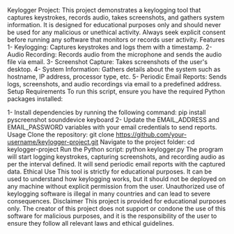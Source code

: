 Keylogger Project: 
This project demonstrates a keylogging tool that captures keystrokes, records audio, takes screenshots, and gathers system information. It is designed for educational purposes only and should never be used for any malicious or unethical activity. Always seek explicit consent before running any software that monitors or records user activity.
Features
  1- Keylogging: Captures keystrokes and logs them with a timestamp.
  2- Audio Recording: Records audio from the microphone and sends the audio file via email.
  3- Screenshot Capture: Takes screenshots of the user's desktop.
  4- System Information: Gathers details about the system such as hostname, IP address, processor type, etc.
  5- Periodic Email Reports: Sends logs, screenshots, and audio recordings via email to a predefined address.
Setup
Requirements
To run this script, ensure you have the required Python packages installed:

1- Install dependencies by running the following command:
pip install pyscreenshot sounddevice keyboard
2- Update the EMAIL_ADDRESS and EMAIL_PASSWORD variables with your email credentials to send reports.
Usage
Clone the repository:
git clone https://github.com/your-username/keylogger-project.git
Navigate to the project folder:
cd keylogger-project
Run the Python script:
python keylogger.py
The program will start logging keystrokes, capturing screenshots, and recording audio as per the interval defined. It will send periodic email reports with the captured data.
Ethical Use
This tool is strictly for educational purposes. It can be used to understand how keylogging works, but it should not be deployed on any machine without explicit permission from the user. Unauthorized use of keylogging software is illegal in many countries and can lead to severe consequences.
Disclaimer
This project is provided for educational purposes only. The creator of this project does not support or condone the use of this software for malicious purposes, and it is the responsibility of the user to ensure they follow all relevant laws and ethical guidelines.
